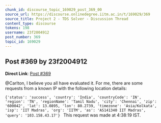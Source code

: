 ```yaml
---
chunk_id: discourse_topic_169029_post_369_00
source_url: https://discourse.onlinedegree.iitm.ac.in/t/169029/369
source_title: Project 2 - TDS Solver - Discussion Thread
content_type: discourse
tokens: 198
username: 23f2004912
post_number: 369
topic_id: 169029
---
```


## Post #369 by 23f2004912

**Direct Link**: [Post #369](https://discourse.onlinedegree.iitm.ac.in/t/169029/369)

@Carlton, I believe you all have evaluated it. For me, there are some requests from a known IP with the following location details:

`{'status': 'success', 'country': 'India', 'countryCode': 'IN', 'region': 'TN', 'regionName': 'Tamil Nadu', 'city': 'Chennai', 'zip': '600042', 'lat': 13.0895, 'lon': 80.2739, 'timezone': 'Asia/Kolkata', 'isp': 'IIT Madras', 'org': 'IITM', 'as': 'AS141340 IIT Madras', 'query': '103.158.43.17'}
`
This request was made at 4:38:19 IST.
